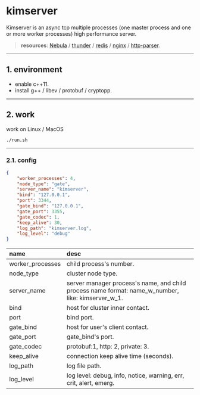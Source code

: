 # kimserver

Kimserver is an async tcp multiple processes (one master process and one or more worker processes) high performance server.

> **resources**:  [Nebula](https://github.com/Bwar/Nebula) / [thunder](https://github.com/doerjiayi/thunder) / [redis](https://github.com/antirez/redis) / [nginx](https://github.com/nginx/nginx) / [http-parser](https://github.com/nodejs/http-parser).

---

## 1. environment

* enable c++11.
* install g++ / libev / protobuf / cryptopp.

---

## 2. work

work on Linux / MacOS

```shell
./run.sh
```

---

### 2.1. config

```json
{
    "worker_processes": 4,
    "node_type": "gate",
    "server_name": "kimserver",
    "bind": "127.0.0.1",
    "port": 3344,
    "gate_bind": "127.0.0.1",
    "gate_port": 3355,
    "gate_codec": 1,
    "keep_alive": 30,
    "log_path": "kimserver.log",
    "log_level": "debug"
}
```

| name             | desc                                                                                              |
| :--------------- | :------------------------------------------------------------------------------------------------ |
| worker_processes | child process's number.                                                                           |
| node_type        | cluster node type.                                                                                |
| server_name      | server manager process's name, and child process name format: name_w_number, like: kimserver_w_1. |
| bind             | host for cluster inner contact.                                                                   |
| port             | bind port.                                                                                        |
| gate_bind        | host for user's client contact.                                                                   |
| gate_port        | gate_bind's port.                                                                                 |
| gate_codec       | protobuf:1, http: 2, private: 3.                                                                  |
| keep_alive       | connection keep alive time (seconds).                                                             |
| log_path         | log file path.                                                                                    |
| log_level        | log level: debug, info, notice, warning, err, crit, alert, emerg.                                 |
